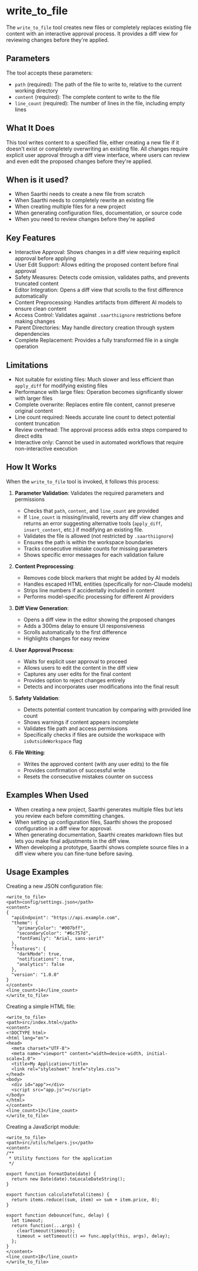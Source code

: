 # write_to_file

The `write_to_file` tool creates new files or completely replaces existing file content with an interactive approval process. It provides a diff view for reviewing changes before they're applied.

## Parameters

The tool accepts these parameters:

- `path` (required): The path of the file to write to, relative to the current working directory
- `content` (required): The complete content to write to the file
- `line_count` (required): The number of lines in the file, including empty lines

## What It Does

This tool writes content to a specified file, either creating a new file if it doesn't exist or completely overwriting an existing file. All changes require explicit user approval through a diff view interface, where users can review and even edit the proposed changes before they're applied.

## When is it used?

- When Saarthi needs to create a new file from scratch
- When Saarthi needs to completely rewrite an existing file
- When creating multiple files for a new project
- When generating configuration files, documentation, or source code
- When you need to review changes before they're applied

## Key Features

- Interactive Approval: Shows changes in a diff view requiring explicit approval before applying
- User Edit Support: Allows editing the proposed content before final approval
- Safety Measures: Detects code omission, validates paths, and prevents truncated content
- Editor Integration: Opens a diff view that scrolls to the first difference automatically
- Content Preprocessing: Handles artifacts from different AI models to ensure clean content
- Access Control: Validates against `.saarthiignore` restrictions before making changes
- Parent Directories: May handle directory creation through system dependencies
- Complete Replacement: Provides a fully transformed file in a single operation

## Limitations

- Not suitable for existing files: Much slower and less efficient than `apply_diff` for modifying existing files
- Performance with large files: Operation becomes significantly slower with larger files
- Complete overwrite: Replaces entire file content, cannot preserve original content
- Line count required: Needs accurate line count to detect potential content truncation
- Review overhead: The approval process adds extra steps compared to direct edits
- Interactive only: Cannot be used in automated workflows that require non-interactive execution

## How It Works

When the `write_to_file` tool is invoked, it follows this process:

1. **Parameter Validation**: Validates the required parameters and permissions
   - Checks that `path`, `content`, and `line_count` are provided
   - If `line_count` is missing/invalid, reverts any diff view changes and returns an error suggesting alternative tools (`apply_diff`, `insert_content`, etc.) if modifying an existing file.
   - Validates the file is allowed (not restricted by `.saarthiignore`)
   - Ensures the path is within the workspace boundaries
   - Tracks consecutive mistake counts for missing parameters
   - Shows specific error messages for each validation failure

2. **Content Preprocessing**:
   - Removes code block markers that might be added by AI models
   - Handles escaped HTML entities (specifically for non-Claude models)
   - Strips line numbers if accidentally included in content
   - Performs model-specific processing for different AI providers

3. **Diff View Generation**:
   - Opens a diff view in the editor showing the proposed changes
   - Adds a 300ms delay to ensure UI responsiveness
   - Scrolls automatically to the first difference
   - Highlights changes for easy review

4. **User Approval Process**:
   - Waits for explicit user approval to proceed
   - Allows users to edit the content in the diff view
   - Captures any user edits for the final content
   - Provides option to reject changes entirely
   - Detects and incorporates user modifications into the final result

5. **Safety Validation**:
   - Detects potential content truncation by comparing with provided line count
   - Shows warnings if content appears incomplete
   - Validates file path and access permissions
   - Specifically checks if files are outside the workspace with `isOutsideWorkspace` flag

6. **File Writing**:
   - Writes the approved content (with any user edits) to the file
   - Provides confirmation of successful write
   - Resets the consecutive mistakes counter on success

## Examples When Used

- When creating a new project, Saarthi generates multiple files but lets you review each before committing changes.
- When setting up configuration files, Saarthi shows the proposed configuration in a diff view for approval.
- When generating documentation, Saarthi creates markdown files but lets you make final adjustments in the diff view.
- When developing a prototype, Saarthi shows complete source files in a diff view where you can fine-tune before saving.

## Usage Examples

Creating a new JSON configuration file:
```
<write_to_file>
<path>config/settings.json</path>
<content>
{
  "apiEndpoint": "https://api.example.com",
  "theme": {
    "primaryColor": "#007bff",
    "secondaryColor": "#6c757d",
    "fontFamily": "Arial, sans-serif"
  },
  "features": {
    "darkMode": true,
    "notifications": true,
    "analytics": false
  },
  "version": "1.0.0"
}
</content>
<line_count>14</line_count>
</write_to_file>
```

Creating a simple HTML file:
```
<write_to_file>
<path>src/index.html</path>
<content>
<!DOCTYPE html>
<html lang="en">
<head>
  <meta charset="UTF-8">
  <meta name="viewport" content="width=device-width, initial-scale=1.0">
  <title>My Application</title>
  <link rel="stylesheet" href="styles.css">
</head>
<body>
  <div id="app"></div>
  <script src="app.js"></script>
</body>
</html>
</content>
<line_count>13</line_count>
</write_to_file>
```

Creating a JavaScript module:
```
<write_to_file>
<path>src/utils/helpers.js</path>
<content>
/**
 * Utility functions for the application
 */

export function formatDate(date) {
  return new Date(date).toLocaleDateString();
}

export function calculateTotal(items) {
  return items.reduce((sum, item) => sum + item.price, 0);
}

export function debounce(func, delay) {
  let timeout;
  return function(...args) {
    clearTimeout(timeout);
    timeout = setTimeout(() => func.apply(this, args), delay);
  };
}
</content>
<line_count>18</line_count>
</write_to_file>
```
